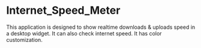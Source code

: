 # Internet_Speed_Meter
This application is designed to show realtime downloads &amp; uploads speed in a desktop widget. It can also check internet speed. It has color customization.
